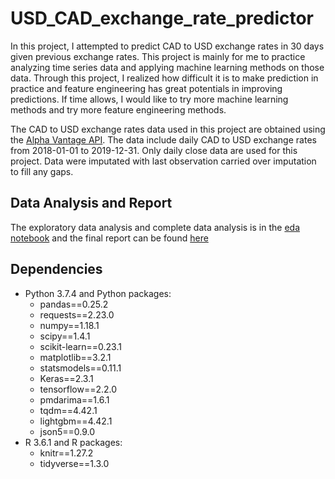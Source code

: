 # USD_CAD_exchange_rate_predictor

In this project, I attempted to predict CAD to USD exchange rates in 30 days given previous exchange rates. This project is mainly for me to practice analyzing time series data and applying machine learning methods on those data. Through this project, I realized how difficult it is to make prediction in practice and feature engineering has great potentials in improving predictions. If time allows, I would like to try more machine learning methods and try more feature engineering methods.

The CAD to USD exchange rates data used in this project are obtained using the [Alpha Vantage API](https://www.alphavantage.co/documentation/). The data include daily CAD to USD exchange rates from 2018-01-01 to 2019-12-31.
Only daily close data are used for this project. Data were imputated with last observation carried over imputation to fill any gaps.

## Data Analysis and Report

The exploratory data analysis and complete data analysis is in the [eda
notebook](./scripts/eda.ipynb)
and the final report can be found
[here](./doc/report.md)

## Dependencies

- Python 3.7.4 and Python packages:
    - pandas==0.25.2
    - requests==2.23.0
    - numpy==1.18.1
    - scipy==1.4.1
    - scikit-learn==0.23.1
    - matplotlib==3.2.1
    - statsmodels==0.11.1
    - Keras==2.3.1
    - tensorflow==2.2.0
    - pmdarima==1.6.1
    - tqdm==4.42.1
    - lightgbm==4.42.1
    - json5==0.9.0
- R 3.6.1 and R packages:
    - knitr==1.27.2
    - tidyverse==1.3.0
